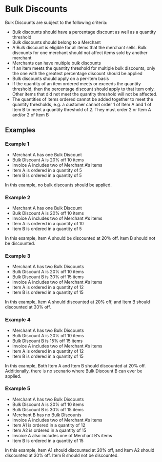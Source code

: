 # Bulk Discounts

Bulk Discounts are subject to the following criteria:
 - Bulk discounts should have a percentage discount as well as a quantity threshold
 - Bulk discounts should belong to a Merchant
 - A Bulk discount is eligible for all items that the merchant sells. Bulk discounts for one merchant should not affect items sold by another merchant
 - Merchants can have multiple bulk discounts
  - If an item meets the quantity threshold for multiple bulk discounts, only the one with the greatest percentage discount should be applied
 - Bulk discounts should apply on a per-item basis
  - If the quantity of an item ordered meets or exceeds the quantity threshold, then the percentage discount should apply to that item only. Other items that did not meet the quantity threshold will not be affected.
  - The quantities of items ordered cannot be added together to meet the quantity thresholds, e.g. a customer cannot order 1 of Item A and 1 of Item B to meet a quantity threshold of 2. They must order 2 or Item A and/or 2 of Item B

## Examples

### Example 1

 - Merchant A has one Bulk Discount
  - Bulk Discount A is 20% off 10 items
 - Invoice A includes two of Merchant A’s items
  - Item A is ordered in a quantity of 5
  - Item B is ordered in a quantity of 5

In this example, no bulk discounts should be applied.

### Example 2

 - Merchant A has one Bulk Discount
  - Bulk Discount A is 20% off 10 items
 - Invoice A includes two of Merchant A’s items
  - Item A is ordered in a quantity of 10
  - Item B is ordered in a quantity of 5

In this example, Item A should be discounted at 20% off. Item B should not be discounted.

### Example 3

 - Merchant A has two Bulk Discounts
  - Bulk Discount A is 20% off 10 items
  - Bulk Discount B is 30% off 15 items
 - Invoice A includes two of Merchant A’s items
  - Item A is ordered in a quantity of 12
  - Item B is ordered in a quantity of 15

In this example, Item A should discounted at 20% off, and Item B should discounted at 30% off.

### Example 4

 - Merchant A has two Bulk Discounts
  - Bulk Discount A is 20% off 10 items
  - Bulk Discount B is 15% off 15 items
 - Invoice A includes two of Merchant A’s items
  - Item A is ordered in a quantity of 12
  - Item B is ordered in a quantity of 15

In this example, Both Item A and Item B should discounted at 20% off. Additionally, there is no scenario where Bulk Discount B can ever be applied.

### Example 5

 - Merchant A has two Bulk Discounts
  - Bulk Discount A is 20% off 10 items
  - Bulk Discount B is 30% off 15 items
 - Merchant B has no Bulk Discounts
 - Invoice A includes two of Merchant A’s items
  - Item A1 is ordered in a quantity of 12
  - Item A2 is ordered in a quantity of 15
 - Invoice A also includes one of Merchant B’s items
  - Item B is ordered in a quantity of 15

In this example, Item A1 should discounted at 20% off, and Item A2 should discounted at 30% off. Item B should not be discounted.
